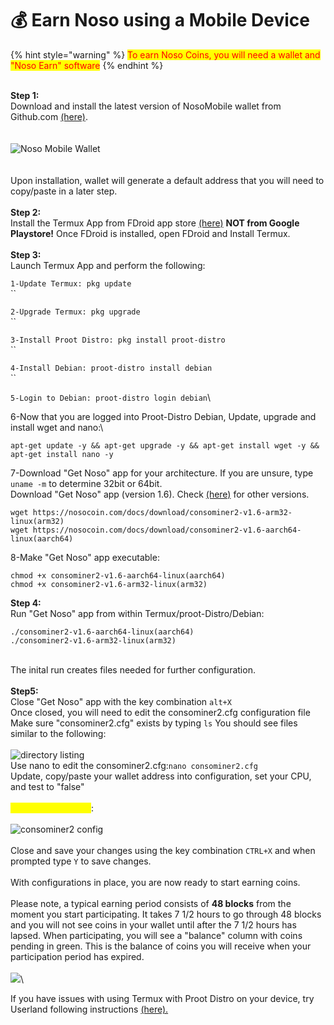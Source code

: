 # 💰 Earn Noso using a Mobile Device

{% hint style="warning" %}
<mark style="color:red;">To earn Noso Coins, you will need a wallet and "Noso Earn" software</mark>
{% endhint %}

\
**Step 1:**\
Download and install the latest version of NosoMobile wallet from Github.com [(here)](https://github.com/Noso-Project/NosoWallet-Android/releases).\
\
\
![Noso Mobile Wallet](https://nosocoin.com/docs/images/nosomobile.png)\
\
\
Upon installation, wallet will generate a default address that you will need to copy/paste in a later step.\
\
**Step 2:**\
Install the Termux App from FDroid app store [(here)](https://f-droid.org/F-Droid.apk) **NOT from Google Playstore!** Once FDroid is installed, open FDroid and Install Termux.\
\
**Step 3:**\
Launch Termux App and perform the following:

`1-Update Termux: pkg update`\
``

`2-Upgrade Termux: pkg upgrade`\
``

`3-Install Proot Distro: pkg install proot-distro`\
``

`4-Install Debian: proot-distro install debian`\
``

`5-Login to Debian: proot-distro login debian`\


6-Now that you are logged into Proot-Distro Debian, Update, upgrade and install wget and nano:\


```
apt-get update -y && apt-get upgrade -y && apt-get install wget -y && apt-get install nano -y
```

7-Download "Get Noso" app for your architecture. If you are unsure, type `uname -m` to determine 32bit or 64bit.\
Download "Get Noso" app (version 1.6). Check [(here)](https://github.com/Noso-Project/noso-website/tree/main/docs/download) for other versions.

```
wget https://nosocoin.com/docs/download/consominer2-v1.6-arm32-linux(arm32)
wget https://nosocoin.com/docs/download/consominer2-v1.6-aarch64-linux(aarch64)
```

8-Make "Get Noso" app executable:

```
chmod +x consominer2-v1.6-aarch64-linux(aarch64)
chmod +x consominer2-v1.6-arm32-linux(arm32)
```

**Step 4:**\
Run "Get Noso" app from within Termux/proot-Distro/Debian:&#x20;

```
./consominer2-v1.6-aarch64-linux(aarch64)
./consominer2-v1.6-arm32-linux(arm32)
```

\
The inital run creates files needed for further configuration.\
\
**Step5:**\
Close "Get Noso" app with the key combination `alt+X`\
Once closed, you will need to edit the consominer2.cfg configuration file\
Make sure "consominer2.cfg" exists by typing `ls` You should see files similar to the following:\
\
![directory listing](https://nosocoin.com/docs/images/termux\_ls.jpg) \
Use nano to edit the consominer2.cfg:`nano consominer2.cfg`\
Update, copy/paste your wallet address into configuration, set your CPU, and test to "false"\
\
<mark style="color:yellow;">**SEE IMAGE BELOW**</mark>:\
\
![consominer2 config](https://nosocoin.com/docs/images/consominercfg.png)\
\
Close and save your changes using the key combination `CTRL+X` and when prompted type `Y` to save changes.\
\
With configurations in place, you are now ready to start earning coins.\
\
Please note, a typical earning period consists of **48 blocks** from the moment you start participating. It takes 7 1/2 hours to go through 48 blocks and you will not see coins in your wallet until after the 7 1/2 hours has lapsed. When participating, you will see a "balance" column with coins pending in green. This is the balance of coins you will receive when your participation period has expired.\
\
![](https://nosocoin.com/docs/images/consominerbal.png)\


If you have issues with using Termux with Proot Distro on your device, try Userland following instructions [(here).](userland-instructions.md)

